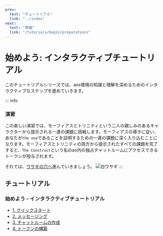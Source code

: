 ```yaml
---
prev:
  text: "チュートリアル"
  link: "../index"
next:
  text: "準備"
  link: "/tutorials/begin/preparations"
---
```


# 始めよう: インタラクティブチュートリアル

このチュートリアルシリーズでは、aos環境の知識と理解を深めるためのインタラクティブなステップを進めていきます。

::: info

### 演習

この楽しい演習では、モーフィアスとトリニティという二人の親しみのあるキャラクターから提示される一連の課題に挑戦します。モーフィアスの導きに従い、あなたが`the one`であることを証明するための一連の課題に深く入り込むことになります。モーフィアスとトリニティの両方から提示されたすべての課題を完了すると、`The Construct`という名のao内の独占チャットルームにアクセスできるトークンが授与されます。

それでは、[ウサギの穴へ](preparations)進んでいきましょう。
![白ウサギ](/white_rabbit_outline.svg)
:::

## チュートリアル

### 始めよう - インタラクティブチュートリアル

- [1. クイックスタート](preparations)
- [2. メッセージング](messaging)
- [3. チャットルームの作成](chatroom)
- [4. トークンの構築](token)

<!-- ---
prev:
  text: "Tutorials"
  link: "../index"
next:
  text: "Preparations"
  link: "/tutorials/begin/preparations"
---

# Begin: An Interactive Tutorial

In this tutorial series, you'll walk through an interactive steps that will help you deepen your knowledge and understanding of the aos environment.

::: info

### The Exercise

In this fun exercise, you'll encounter a series of challenges presented by two familiar characters, Morpheus and Trinity. You'll dive deep `into the rabbit hole` guided by Morpheus as he presents you with a series of challenges to prove you're `the one`. Once you've completed all of the challenges presented by both Morpheus and Trinity, you'll receive a token that grants you access to an exclusive chatroom within ao called `The Construct`.

Now, let's get started [down the rabbit hole.](preparations)
![White Rabbit](/white_rabbit_outline.svg)
:::

## Tutorials

### Getting Started - An Interactive Tutorial

- [1. Quick Start](preparations)
- [2. Messaging](messaging)
- [3. Creating a Chatroom](chatroom)
- [4. Build a Token](token) -->
